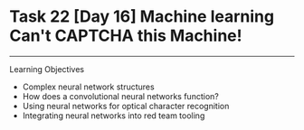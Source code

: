 # Task 22  [Day 16] Machine learning Can't CAPTCHA this Machine!

---
Learning Objectives

- Complex neural network structures
- How does a convolutional neural networks function?
- Using neural networks for optical character recognition
- Integrating neural networks into red team tooling


